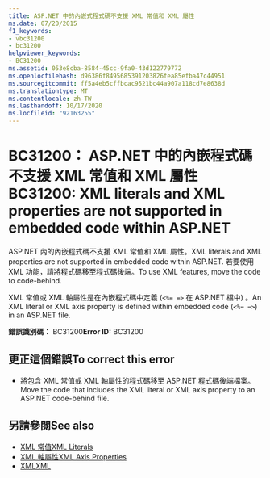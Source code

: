 ```yaml
---
title: ASP.NET 中的內嵌式程式碼不支援 XML 常值和 XML 屬性
ms.date: 07/20/2015
f1_keywords:
- vbc31200
- bc31200
helpviewer_keywords:
- BC31200
ms.assetid: 053e8cba-8584-45cc-9fa0-43d122779772
ms.openlocfilehash: d96386f8495685391203826fea85efba47c44951
ms.sourcegitcommit: ff5a4eb5cffbcac9521bc44a907a118cd7e8638d
ms.translationtype: MT
ms.contentlocale: zh-TW
ms.lasthandoff: 10/17/2020
ms.locfileid: "92163255"
---
```

# <a name="bc31200-xml-literals-and-xml-properties-are-not-supported-in-embedded-code-within-aspnet"></a><span data-ttu-id="8a32d-102">BC31200： ASP.NET 中的內嵌程式碼不支援 XML 常值和 XML 屬性</span><span class="sxs-lookup"><span data-stu-id="8a32d-102">BC31200: XML literals and XML properties are not supported in embedded code within ASP.NET</span></span>

<span data-ttu-id="8a32d-103">ASP.NET 內的內嵌程式碼不支援 XML 常值和 XML 屬性。</span><span class="sxs-lookup"><span data-stu-id="8a32d-103">XML literals and XML properties are not supported in embedded code within ASP.NET.</span></span> <span data-ttu-id="8a32d-104">若要使用 XML 功能，請將程式碼移至程式碼後端。</span><span class="sxs-lookup"><span data-stu-id="8a32d-104">To use XML features, move the code to code-behind.</span></span>

 <span data-ttu-id="8a32d-105">XML 常值或 XML 軸屬性是在內嵌程式碼中定義 (`<%= =>` 在 ASP.NET 檔中) 。</span><span class="sxs-lookup"><span data-stu-id="8a32d-105">An XML literal or XML axis property is defined within embedded code (`<%= =>`) in an ASP.NET file.</span></span>

 <span data-ttu-id="8a32d-106">**錯誤識別碼：** BC31200</span><span class="sxs-lookup"><span data-stu-id="8a32d-106">**Error ID:** BC31200</span></span>

## <a name="to-correct-this-error"></a><span data-ttu-id="8a32d-107">更正這個錯誤</span><span class="sxs-lookup"><span data-stu-id="8a32d-107">To correct this error</span></span>

- <span data-ttu-id="8a32d-108">將包含 XML 常值或 XML 軸屬性的程式碼移至 ASP.NET 程式碼後端檔案。</span><span class="sxs-lookup"><span data-stu-id="8a32d-108">Move the code that includes the XML literal or XML axis property to an ASP.NET code-behind file.</span></span>

## <a name="see-also"></a><span data-ttu-id="8a32d-109">另請參閱</span><span class="sxs-lookup"><span data-stu-id="8a32d-109">See also</span></span>

- [<span data-ttu-id="8a32d-110">XML 常值</span><span class="sxs-lookup"><span data-stu-id="8a32d-110">XML Literals</span></span>](../xml-literals/index.md)
- [<span data-ttu-id="8a32d-111">XML 軸屬性</span><span class="sxs-lookup"><span data-stu-id="8a32d-111">XML Axis Properties</span></span>](../xml-axis/index.md)
- [<span data-ttu-id="8a32d-112">XML</span><span class="sxs-lookup"><span data-stu-id="8a32d-112">XML</span></span>](../../programming-guide/language-features/xml/index.md)
